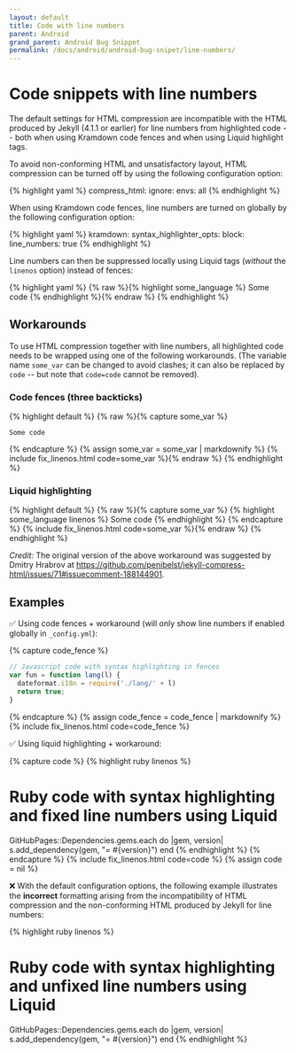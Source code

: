 ```yaml
---
layout: default
title: Code with line numbers
parent: Android
grand_parent: Android Bug Snippet
permalink: /docs/android/android-bug-snipet/line-numbers/
---
```


# Code snippets with line numbers

The default settings for HTML compression are incompatible with the HTML
produced by Jekyll (4.1.1 or earlier) for line numbers from highlighted code
-- both when using Kramdown code fences and when using Liquid highlight tags.

To avoid non-conforming HTML and unsatisfactory layout, HTML compression
can be turned off by using the following configuration option:

{% highlight yaml %}
compress_html:
  ignore:
    envs: all
{% endhighlight %}

When using Kramdown code fences, line numbers are turned on globally by the
following configuration option:

{% highlight yaml %}
kramdown:
  syntax_highlighter_opts:
    block:
      line_numbers: true
{% endhighlight %}

Line numbers can then be suppressed locally using Liquid tags (_without_ the
`linenos` option) instead of fences:

{% highlight yaml %}
{% raw %}{% highlight some_language %}
Some code
{% endhighlight %}{% endraw %}
{% endhighlight %}

## Workarounds

To use HTML compression together with line numbers, all highlighted code
needs to be wrapped using one of the following workarounds.
(The variable name `some_var` can be changed to avoid clashes; it can also
be replaced by `code` -- but note that `code=code` cannot be removed).

### Code fences (three backticks)

{% highlight default %}
{% raw %}{% capture some_var %}
```some_language
Some code
```
{% endcapture %}
{% assign some_var = some_var | markdownify %}
{% include fix_linenos.html code=some_var %}{% endraw %}
{% endhighlight %}

### Liquid highlighting

{% highlight default %}
{% raw %}{% capture some_var %}
{% highlight some_language linenos %}
Some code
{% endhighlight %}
{% endcapture %}
{% include fix_linenos.html code=some_var %}{% endraw %}
{% endhighlight %}

_Credit:_ The original version of the above workaround was suggested by
Dmitry Hrabrov at
<https://github.com/penibelst/jekyll-compress-html/issues/71#issuecomment-188144901>.

## Examples

✅ Using code fences + workaround (will only show line numbers if enabled globally in `_config.yml`):

{% capture code_fence %}
```js
// Javascript code with syntax highlighting in fences
var fun = function lang(l) {
  dateformat.i18n = require('./lang/' + l)
  return true;
}
```
{% endcapture %}
{% assign code_fence = code_fence | markdownify %}
{% include fix_linenos.html code=code_fence %}

✅ Using liquid highlighting + workaround:

{% capture code %}
{% highlight ruby linenos %}
# Ruby code with syntax highlighting and fixed line numbers using Liquid
GitHubPages::Dependencies.gems.each do |gem, version|
  s.add_dependency(gem, "= #{version}")
end
{% endhighlight %}
{% endcapture %}
{% include fix_linenos.html code=code %}
{% assign code = nil %}

❌ With the default configuration options, the following example illustrates
the **incorrect** formatting arising from the incompatibility of HTML compression
and the non-conforming HTML produced by Jekyll for line numbers:

{% highlight ruby linenos %}
# Ruby code with syntax highlighting and unfixed line numbers using Liquid
GitHubPages::Dependencies.gems.each do |gem, version|
  s.add_dependency(gem, "= #{version}")
end
{% endhighlight %}
